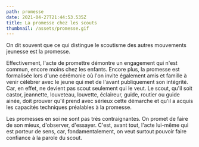 ```yaml
---
path: promesse
date: 2021-04-27T21:44:53.535Z
title: La promesse chez les scouts
thumbnail: /assets/promesse.gif
---
```

On dit souvent que ce qui distingue le scoutisme des autres mouvements jeunesse est la promesse. 

Effectivement, l'acte de promettre démontre un engagement qui n'est commun, encore moins chez les enfants. Encore plus, la promesse est formalisée lors d'une cérémonie où l'on invite également amis et famille à venir célébrer avec le jeune qui met de l'avant publiquement son intégrité. Car, en effet, ne devient pas scout seulement qui le veut. Le scout, qu'il soit castor, jeannette, louveteau, louvette, éclaireur, guide, routier ou guide ainée, doit prouver qu'il prend avec sérieux cette démarche et qu'il a acquis les capacités techniques préalables à la promesse. 

Les promesses en soi ne sont pas très contraignantes. On promet de faire de son mieux, d'observer, d'essayer. C'est, avant tout, l'acte lui-même qui est porteur de sens, car, fondamentalement, on veut surtout pouvoir faire confiance à la parole du scout.